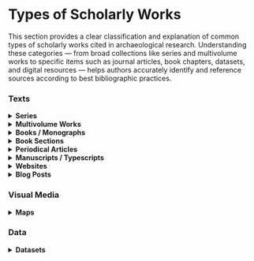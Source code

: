 # Types of Scholarly Works

This section provides a clear classification and explanation of common types of scholarly works cited in archaeological research. Understanding these categories — from broad collections like series and multivolume works to specific items such as journal articles, book chapters, datasets, and digital resources — helps authors accurately identify and reference sources according to best bibliographic practices.

### Texts

<details>

<summary><strong>Series</strong></summary>

A series is an open-ended collection of independent scholarly works, often by different authors or teams, grouped by a broadly defined theme or institutional framework. Series include monographs that vary in focus and are not components of a single overarching work.



</details>

<details>

<summary><strong>Multivolume Works</strong></summary>

A multivolume work is a cohesive scholarly project published across several volumes under a shared main title (e.g., Peristeria or The Athenian Agora).

While such works are typically intended to be finite, the total number of volumes may not be defined at the outset, especially in long-term archaeological projects.

Each volume may have its own subtitle or focus, but the set is designed to function as a single, structured publication — often presenting the results of long-lasting and/or large-scale excavations.

A multivolume work may sometimes be published as part of a larger series.

{% hint style="warning" %}
#### Multivolume Works vs Series

While the distinction between series and multi-volume works is generally clear in theory, it can be challenging to apply in practice. This is especially true when series volumes appear uniform or when multi-volume works, with each volume individually titled, are published over the course of decades. When there is uncertainty, it is advisable to refer to reliable bibliographic sources or to follow the formal presentation of the relationship between volumes by the publisher.
{% endhint %}

</details>

<details>

<summary><strong>Books / Monographs</strong></summary>

> In these guidelines, the term **monograph** is used — following the definition in the [CSE Manual](https://www.csemanual.org/Home.html) — not in the traditional sense of a scholarly treatise on a specific subject, but rather to refer to a work that is complete in a single volume or a limited number of volumes, i.e., more or less synonymous with a **book**. The term encompasses a broad range of _standalone publications_. A special case is represented by _theses_ and _dissertations_, which are understood as unpublished monographic works.

#### Monograph

A scholarly book written by one or more authors that presents a coherent, unified study, without distinguishing or quantifying the individual contributions of each author.

#### Collective (Collaborative) Monograph

A standalone book in which individual chapters (or groups of chapters) are authored by different contributors, but the work is published as a unified volume without a designated editor.

#### Edited Volume

A book in which individual chapters or sections are contributed by various authors and compiled by one or more editors who organize and oversee the content.

#### Thesis / Dissertation

An academic work submitted in fulfillment of degree requirements, often archived or made publicly accessible online, but distinct from commercial books. Due to their specific nature, theses and dissertations typically lack conventional publication details such as a publisher and place of publication; instead, they are associated with a university and an archival repository.

</details>

<details>

<summary><strong>Book Sections</strong></summary>

An academic book section is a distinct, titled part of a book. Examples include:

* Chapters
* Encyclopedia or dictionary articles
* Papers within edited volumes (including conference proceedings published as books)

</details>

<details>

<summary><strong>Periodical Articles</strong></summary>

A periodical article is a written work published within a periodical — a publication issued at regular intervals, such as daily, weekly, monthly, quarterly, or annually.

#### Journal Article

A scholarly article published in an academic journal, whether peer-reviewed or not.

#### Magazine Article

An article published in a general-interest or professional magazine aimed at a broad or specialized audience outside of strictly academic journals.

#### Newspaper Article

An article published in a daily or weekly newspaper.

</details>

<details>

<summary><strong>Manuscripts / Typescripts</strong></summary>

Unpublished texts, either handwritten or produced using a typewriter or word processor.

From a bibliographic or cataloguing perspective, they do not form a homogeneous group, as their structure can vary: some are standalone works (similar to books or monographs), while others are parts of bound volumes (comparable to book sections).

Nevertheless, manuscripts — especially older handwritten ones — often have distinctive features, such as frequently lacking formal titles, and follow a specific tradition in the description and designation of their internal elements. For these reasons, they are generally treated as a special category of texts.

{% hint style="warning" %}
Although theses and dissertations are technically unpublished manuscripts, their formal presentation, comprehensive content, and academic function often position them closer to published monographs than to typical unpublished texts.
{% endhint %}

</details>

<details>

<summary><strong>Websites</strong></summary>

A webpage is a distinct, addressable electronic page focused on a specific topic or function. It can be authored by an individual or institution and is usually part of a larger online resource.

From a bibliographic and cataloguing perspective, a webpage is structurally analogous to a book section or chapter.

</details>

<details>

<summary><strong>Blog Posts</strong></summary>

A blog post is an individual electronic entry, typically authored by a person or small group, and arranged in reverse chronological order within a blog.

In bibliographic terms, a blog post is structurally similar to a periodical article, such as a newspaper article.

</details>

### Visual Media

<details>

<summary><strong>Maps</strong></summary>

A map is a visual representation of an area—typically a geographic region—depicting natural and/or human-made features.

From a bibliographic perspective, maps constitute a highly diverse category and can take various structural forms, including:

* **Standalone works**, analogous to books or monographs
* **Components of atlases**, structurally similar to book chapters
* **Individually published items in periodicals**, akin to periodical articles (not to be confused with illustrative figures within articles)
* **Sheets within multisheet map sets**, each forming part of a larger map work
* **Georeferenced digital map mosaics**, often archived as datasets in digital repositories and made publicly accessible through services such as slippy map tiles, WMS, WFS, or REST APIs

</details>

### Data

<details>

<summary><strong>Datasets</strong></summary>

A dataset is a collection of data — such as tabular, vector, raster, textual, or 3D data. Datasets are typically published in institutional, domain-specific, or general-purpose repositories, but they may also remain unpublished and be obtained directly from a researcher or organization.

From a bibliographic perspective, datasets are structurally similar to books, as they are usually released as standalone works.

However, they are increasingly referenced through _data papers_ — short journal articles that describe and reference datasets hosted elsewhere — rather than being cited directly.

</details>

